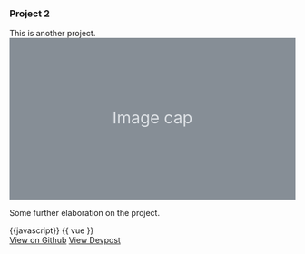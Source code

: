 <div class="card mb-3">
  <h3 class="card-header">Project 2</h3>
  <div class="card-body">
    This is another project. 
  </div>
  <svg xmlns="http://www.w3.org/2000/svg" class="d-block user-select-none" width="100%" height="200" aria-label="Placeholder: Image cap" focusable="false" role="img" preserveAspectRatio="xMidYMid slice" viewBox="0 0 318 180" style="font-size:1.125rem;text-anchor:middle"><rect width="100%" height="100%" fill="#868e96"></rect><text x="50%" y="50%" fill="#dee2e6" dy=".3em">Image cap</text></svg>
  <div class="card-body">
    <p class="card-text">Some further elaboration on the project.</p>
    {{javascript}}
    {{ vue }}
  </div>
  <div class="card-body">
    <a href="#" class="btn btn-primary">View on Github</a>
    <a href="#" class="btn btn-primary">View Devpost</a>
  </div>
</div>